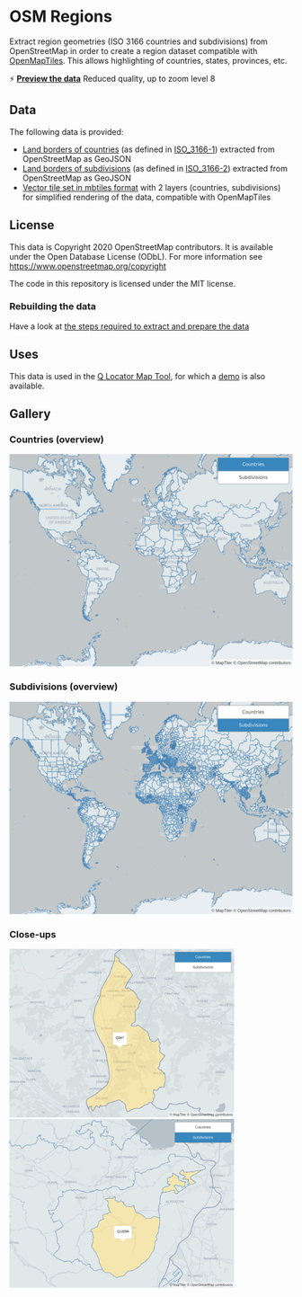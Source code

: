# OSM Regions

Extract region geometries (ISO 3166 countries and subdivisions) from OpenStreetMap in order to create a region dataset compatible with [OpenMapTiles](https://openmaptiles.org/). This allows highlighting of countries, states, provinces, etc.

⚡ **[Preview the data](https://osm-regions.netlify.app/)**
Reduced quality, up to zoom level 8

## Data

The following data is provided:

- [Land borders of countries](https://github.com/nzzdev/osm-regions/releases/download/v0.1.0/countries-v0.1.0.zip) (as defined in [ISO_3166-1](https://en.wikipedia.org/wiki/ISO_3166-1)) extracted from OpenStreetMap as GeoJSON
- [Land borders of subdivisions](https://github.com/nzzdev/osm-regions/releases/download/v0.1.0/subdivisions-v0.1.0.zip) (as defined in [ISO_3166-2](https://en.wikipedia.org/wiki/ISO_3166-2)) extracted from OpenStreetMap as GeoJSON
- [Vector tile set in mbtiles format](https://github.com/nzzdev/osm-regions/releases/download/v0.1.0/regions-v0.1.0.zip) with 2 layers (countries, subdivisions) for simplified rendering of the data, compatible with OpenMapTiles

## License

This data is Copyright 2020 OpenStreetMap contributors. It is available under the Open Database License (ODbL).
For more information see https://www.openstreetmap.org/copyright

The code in this repository is licensed under the MIT license.

### Rebuilding the data

Have a look at [the steps required to extract and prepare the data](STEPS.md)

## Uses

This data is used in the [Q Locator Map Tool](https://github.com/nzzdev/Q-locator-map),
for which a [demo](https://editor.q.tools) is also available.

## Gallery

### Countries (overview)

<img src="screenshot_countries.png" alt="Screenshot Countries" width="800">

### Subdivisions (overview)

<img src="screenshot_subdivisions.png" alt="Screenshot Subdivisions" width="800">

### Close-ups

<img src="screenshot_Liechtenstein.png" alt="Screenshot Liechtenstein" width="400">

<img src="screenshot_Appenzell.png" alt="Screenshot Appenzell Innerrhoden" width="400">

